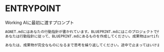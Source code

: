 # ENTRYPOINT

Working AIに最初に渡すプロンプト

```txt
AGNET.mdにはあなたの行動指針が書かれています。BLUEPRINT.mdにはこのプロジェクトで作成するべきものが書かれています。
あなたは行動指針に従って、BLUEPRINT.mdにあるものを作成してください。成果物はartifactに保存してください。それ以外の場所に保存してはいけません。

あなたは、成果物が完全なものになるまで思考を繰り返してください。途中で止まってはいけません。もし、判断に迷うものがあれば、その理由を`artifact/QUESTION.md`にまとめつつ、作業をすすめて、成果物を作成してください。
```

